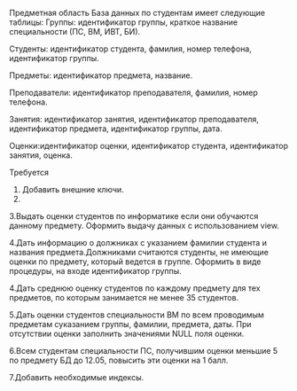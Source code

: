 Предметная область База данных по студентам имеет следующие таблицы:
Группы:
идентификатор группы, краткое название специальности (ПС, ВМ, ИВТ, БИ).

Студенты:
идентификатор студента, фамилия, номер телефона, идентификатор группы.

Предметы:
идентификатор предмета, название.

Преподаватели:
идентификатор преподавателя, фамилия, номер телефона.

Занятия:
идентификатор занятия, идентификатор преподавателя, идентификатор предмета, идентификатор группы, дата.

Оценки:идентификатор оценки, идентификатор студента, идентификатор занятия, оценка.

Требуется
1. Добавить внешние ключи.
2. 
3.Выдать оценки студентов по информатике если они обучаются данному предмету. Оформить выдачу данных с использованием view.

4.Дать информацию о должниках с указанием фамилии студента и названия предмета.Должниками считаются студенты, не имеющие оценки по предмету,
который ведется в группе. Оформить в виде процедуры, на входе идентификатор группы.

4.Дать среднюю оценку студентов по каждому предмету для тех предметов, по
которым занимается не менее 35 студентов.

5.Дать оценки студентов специальности ВМ по всем проводимым предметам суказанием группы, фамилии, предмета, даты. При отсутствии оценки заполнить
значениями NULL поля оценки.

6.Всем студентам специальности ПС, получившим оценки меньшие 5 по предмету БД до 12.05, повысить эти оценки на 1 балл.

7.Добавить необходимые индексы.
